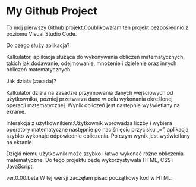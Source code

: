 # My Github Project
To mój pierwszy Github projekt.Opublikowałam ten projekt bezpośrednio z poziomu Visual Studio Code.

Do czego służy aplikacja?

Kalkulator, aplikacja służąca do wykonywania obliczeń matematycznych, takich jak dodawanie, odejmowanie, mnożenie i dzielenie oraz innych obliczeń matematycznych.

Jak działa (zasada)?

Kalkulator działa na zasadzie przyjmowania danych wejściowych od użytkownika, później przetwarza dane w celu wykonania określonej operacji matematycznej. Wynik obliczeń jest następnie wyświetlany na ekranie.

Interakcja z użytkownikiem:Użytkownik wprowadza liczby i wybiera operatory matematyczne następnie po naciśnięciu przycisku „=”, aplikacja szybko wykonuje odpowiednie obliczenia. Po czym wynik jest wyświetlany na ekranie.

Dzięki niemu użytkownik może szybko i łatwo wykonać różne obliczenia matematyczne.
Do tego projektu będę wykorzystywała HTML, CSS i JavaScript.

ver.0.00.beta
W tej wersji zaczęłam pisać początkowy kod w HTML.
